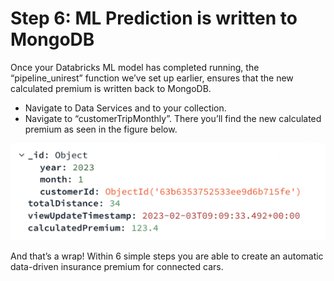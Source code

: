 # Step 6: ML Prediction is written to MongoDB 
Once your Databricks ML model has completed running, the “pipeline_unirest” function we’ve set up earlier, ensures that the new calculated premium is written back to MongoDB. 
* Navigate to Data Services and to your collection. 
* Navigate to “customerTripMonthly”. There you’ll find the new calculated premium as seen in the figure below.

![image](InsuranceGitHub/Figure12.png) 

And that’s a wrap! 
Within 6 simple steps you are able to create an automatic data-driven insurance premium for connected cars.
